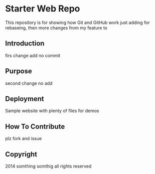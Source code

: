 # Starter Web Repo

This repository is for showing how Git and GitHub work
just adding for rebaseing, then more changes from my feature to

## Introduction

firs change add no commit

## Purpose

second change no add

## Deployment

Sample website with plenty of files for demos

## How To Contribute

plz fork and issue

## Copyright

2014 somthing somthig
all rights reserved